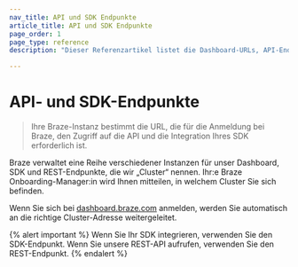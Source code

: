 ```yaml
---
nav_title: API und SDK Endpunkte
article_title: API und SDK Endpunkte
page_order: 1
page_type: reference
description: "Dieser Referenzartikel listet die Dashboard-URLs, API-Endpunkte und SDK-Endpunkte für verfügbare Braze-Instanzen auf."

---
```


# API- und SDK-Endpunkte

> Ihre Braze-Instanz bestimmt die URL, die für die Anmeldung bei Braze, den Zugriff auf die API und die Integration Ihres SDK erforderlich ist. 

Braze verwaltet eine Reihe verschiedener Instanzen für unser Dashboard, SDK und REST-Endpunkte, die wir „Cluster“ nennen. Ihr:e Braze Onboarding-Manager:in wird Ihnen mitteilen, in welchem Cluster Sie sich befinden.

Wenn Sie sich bei [dashboard.braze.com](https://dashboard.braze.com) anmelden, werden Sie automatisch an die richtige Cluster-Adresse weitergeleitet.



{% alert important %}
Wenn Sie Ihr SDK integrieren, verwenden Sie den SDK-Endpunkt. Wenn Sie unsere REST-API aufrufen, verwenden Sie den REST-Endpunkt.
{% endalert %}

 
